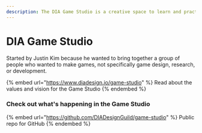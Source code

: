 ```yaml
---
description: The DIA Game Studio is a creative space to learn and practice game making.
---
```


# DIA Game Studio

Started by Justin Kim because he wanted to bring together a group of people who wanted to make games, not specifically game design, research, or development.

{% embed url="https://www.diadesign.io/game-studio" %}
Read about the values and vision for the Game Studio
{% endembed %}

### Check out what's happening in the Game Studio

{% embed url="https://github.com/DIADesignGuild/game-studio" %}
Public repo for GitHub
{% endembed %}

